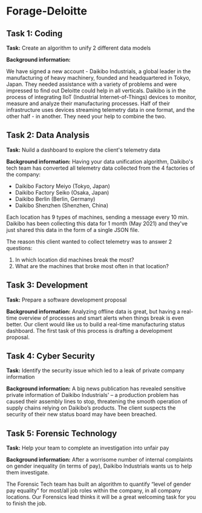 # Forage-Deloitte

## Task 1: Coding
**Task:** Create an algorithm to unify 2 different data models

**Background information:** 

We have signed a new account - Daikibo Industrials, a global leader in the manufacturing of heavy machinery, founded and headquartered in Tokyo, Japan. They needed assistance with a variety of problems and were impressed to find out Deloitte could help in all verticals. Daikibo is in the process of integrating IIoT (Industrial Internet-of-Things) devices to monitor, measure and analyze their manufacturing processes. Half of their infrastructure uses devices streaming telemetry data in one format, and the other half - in another. They need your help to combine the two.

## Task 2: Data Analysis
**Task:** Nuild a dashboard to explore the client's telemetry data

**Background information:** 
Having your data unification algorithm, Daikibo's tech team has converted all telemetry data collected from the 4 factories of the company:

- Daikibo Factory Meiyo (Tokyo, Japan)
- Daikibo Factory Seiko (Osaka, Japan)
- Daikibo Berlin (Berlin, Germany)
- Daikibo Shenzhen (Shenzhen, China)

Each location has 9 types of machines, sending a message every 10 min. Daikibo has been collecting this data for 1 month (May 2021) and they've just shared this data in the form of a single JSON file.

The reason this client wanted to collect telemetry was to answer 2 questions:

1. In which location did machines break the most?
2. What are the machines that broke most often in that location?

## Task 3: Development
**Task:** Prepare a software development proposal

**Background information:** 
Analyzing offline data is great, but having a real-time overview of processes and smart alerts when things break is even better. Our client would like us to build a real-time manufacturing status dashboard. The first task of this process is drafting a development proposal. 

## Task 4: Cyber Security
**Task:** Identify the security issue which led to a leak of private company information

**Background information:** 
A big news publication has revealed sensitive private information of Daikibo Industrials' – a production problem has caused their assembly lines to stop, threatening the smooth operation of supply chains relying on Daikibo’s products. The client suspects the security of their new status board may have been breached.

## Task 5: Forensic Technology
**Task:** Help your team to complete an investigation into unfair pay

**Background information:** 
After a worrisome number of internal complaints on gender inequality (in terms of pay), Daikibo Industrials wants us to help them investigate.

The Forensic Tech team has built an algorithm to quantify “level of gender pay equality” for most/all job roles within the company, in all company locations. Our Forensics lead thinks it will be a great welcoming task for you to finish the job.

